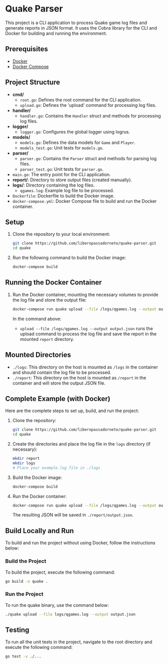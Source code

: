 # Quake Parser

This project is a CLI application to process Quake game log files and generate reports in JSON format. It uses the Cobra library for the CLI and Docker for building and running the environment.

## Prerequisites

- [Docker](https://docs.docker.com/get-docker/)
- [Docker Compose](https://docs.docker.com/compose/install/)

## Project Structure
- **cmd/**
    - `root.go`: Defines the root command for the CLI application.
    - `upload.go`: Defines the 'upload' command for processing log files.
- **handler/**
    - `handler.go`: Contains the `Handler` struct and methods for processing log files.
- **logger/**
    - `logger.go`: Configures the global logger using logrus.
- **models/**
    - `models.go`: Defines the data models for `Game` and `Player`.
    - `models_test.go`: Unit tests for `models.go`.
- **parser/**
    - `parser.go`: Contains the `Parser` struct and methods for parsing log files.
    - `parser_test.go`: Unit tests for `parser.go`.
- `main.go`: The entry point for the CLI application.
- **report/**: Directory to store output files (created manually).
- **logs/**: Directory containing the log files.
    - `qgames.log`: Example log file to be processed.
- `Dockerfile`: Dockerfile to build the Docker image.
- `docker-compose.yml`: Docker Compose file to build and run the Docker container.

## Setup

1. Clone the repository to your local environment:
    ```bash
    git clone https://github.com/liberopassadorneto/quake-parser.git
    cd quake
    ```

2. Run the following command to build the Docker image:
    ```bash
    docker-compose build
    ```

## Running the Docker Container

1. Run the Docker container, mounting the necessary volumes to provide the log file and store the output file:
    ```bash
    docker-compose run quake upload --file /logs/qgames.log --output output.json
    ```

   In the command above:
    - `upload --file /logs/qgames.log --output output.json` runs the upload command to process the log file and save the report in the mounted `report` directory.

## Mounted Directories

- `./logs`: This directory on the host is mounted as `/logs` in the container and should contain the log file to be processed.
- `./report`: This directory on the host is mounted as `/report` in the container and will store the output JSON file.

## Complete Example (with Docker)

Here are the complete steps to set up, build, and run the project:

1. Clone the repository:
    ```bash
    git clone https://github.com/liberopassadorneto/quake-parser.git
    cd quake
    ```

2. Create the directories and place the log file in the `logs` directory (if necessary):
    ```bash
    mkdir report
    mkdir logs
    # Place your example.log file in ./logs
    ```

3. Build the Docker image:
    ```bash
    docker-compose build
    ```

4. Run the Docker container:
    ```bash
    docker-compose run quake upload --file /logs/qgames.log --output output.json
    ```

   The resulting JSON will be saved in `./report/output.json`.

## Build Locally and Run
To build and run the project without using Docker, follow the instructions below:

### Build the Project
To build the project, execute the following command:
```bash
go build -o quake .
```
### Run the Project
To run the quake binary, use the command below:
```bash
./quake upload --file logs/qgames.log --output output.json
```

## Testing
To run all the unit tests in the project, navigate to the root directory and execute the following command:
```bash
go test -v ./...
```